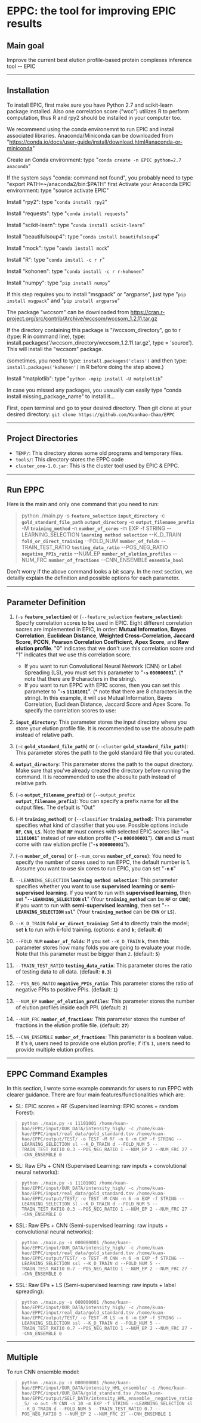 # EPPC: the tool for improving EPIC results

## Main goal
Improve the current best elution profile-based protein complexes inference tool -- EPIC

---

## Installation

To install EPIC, first make sure you have Python 2.7 and scikit-learn package installed. Also one correlation score ("wcc") utilizes R to perform computation, thus R and rpy2 should be installed in your computer too.

We recommend using the conda environemnt to run EPIC and install associated libraries. Anaconda/Miniconda can be downloaded from "https://conda.io/docs/user-guide/install/download.html#anaconda-or-miniconda"

Create an Conda environment: type "`conda create -n EPIC python=2.7 anaconda`"

If the system says "conda: command not found", you probably need to type "export PATH=~/anaconda2/bin:$PATH" first
Activate your Anaconda EPIC environment: type "source activate EPIC"

Install "rpy2": type "`conda install rpy2`"

Install "requests": type "`conda install requests`"

Install "scikit-learn": type "`conda install scikit-learn`"

Install "beautifulsoup4": type "`conda install beautifulsoup4`"

Install "mock": type "`conda install mock`"

Install "R": type "`conda install -c r r`"

Install "kohonen": type "`conda install -c r r-kohonen`"

Install "numpy": type "`pip install numpy`"

If this step requires you to install "msgpack" or "argparse", just type "`pip install msgpack`" and "`pip install argparse`"

The package "wccsom" can be downloaded from https://cran.r-project.org/src/contrib/Archive/wccsom/wccsom_1.2.11.tar.gz

If the directory containing this package is "/wccsom_directory", go to r (type: R in command line), type: install.packages('/wccsom_directory/wccsom_1.2.11.tar.gz', type = 'source'). This will install the "wccsom" package.

(sometimes, you need to type: `install.packages('class')` and then type: `install.packages('kohonen')` in R before doing the step above.)

Install "matplotlib": type "`python -mpip install -U matplotlib`"

In case you missed any packages, you usaually can easily type "conda install missing_package_name" to install it...

First, open terminal and go to your desired directory. Then git clone at your desired directory:
`git clone https://github.com/Kuanhao-Chao/EPPC`

---
## Project Directories
* `TEMP/`:  This directory stores some old programs and temporary files. 
* `tools/`: This directory stores the EPPC code
* `cluster_one-1.0.jar`: This is the cluster tool used by EPIC & EPPC.

---

## Run EPPC
Here is the main and only one command that you need to run:

> python ./main.py -s <b>`feature_selection`</b> <b>`input_directory`</b> -c <b>`gold_standard_file_path`</b> <b>`output_directory`</b> -o <b>`output_filename_prefix`</b> -M <b>`training_method`</b> -n <b>`number_of_cores`</b> -m EXP -f STRING --LEARNING_SELECTION <b>`learning method selection`</b> --K_D_TRAIN <b>`fold_or_direct_training`</b> --FOLD_NUM <b>`number_of_folds`</b> --TRAIN_TEST_RATIO <b>`testing_data_ratio`</b> --POS_NEG_RATIO <b>`negative_PPIs_ratio`</b> --NUM_EP <b>`number_of_elution_profiles`</b> --NUM_FRC <b>`number_of_fractions`</b> --CNN_ENSEMBLE <b>`ensemble_bool`</b>

Don't worry if the above command looks a bit scary. In the next section, we detailly explain the definition and possible options for each parameter.

---

## Parameter Definition

1. (`-s` <b>`feature_selection`</b>) or (`--feature_selection` <b>`feature_selection`</b>): Specify correlation scores to be used in EPIC. Eight different correlation socres are implemented in EPIC, in order: <b>Mutual Information</b>, <b>Bayes Correlation</b>, <b>Euclidean Distance</b>, <b>Weighted Cross-Correlation</b>, <b>Jaccard Score</b>, <b>PCCN</b>, <b>Pearson Correlation Coefficient</b>, <b>Apex Score</b>, and <b>Raw elution profile</b>. "0" indicates that we don't use this correlation score and "1" indicates that we use this correlation score.
    * If you want to run Convolutional Neural Network (CNN) or Label Spreading (LS), you must set this parameter to "<b>`-s` `000000001`</b>". (* note that there are 9 characters in the string).
    * If you want to run EPPC with EPIC scores, then you can set this parameter to "<b>`-s`  `11101001`</b>". (* note that there are 8 characters in the string). In this example, it will use Mutual Information, Bayes Correlation, Euclidean Distance, Jaccard Score and Apex Score. To specify the correlation scores to use:

2. <b>`input_directory`</b>: This parameter stores the input directory where you store your elution profile file. It is recommended to use the abosulte path instead of relative path.


3.  (`-c` <b>`gold_standard_file_path`</b>) or (`--cluster` <b>`gold_standard_file_path`</b>): This parameter stores the path to the gold standard file that you curated.

4. <b>`output_directory`</b>: This parameter stores the path to the ouput directory. Make sure that you've already created the directory before running the command. It is recommended to use the abosulte path instead of relative path.

5. (`-o` <b>`output_filename_prefix`</b>) or (`--output_prefix` <b>`output_filename_prefix`</b>): You can specify a prefix name for all the output files. The default is "Out"

6. (`-M` <b>`training_method`</b>) or (`--classifier` <b>`training_method`</b>): This parameter specifies what kind of classifier that you use. Possible options include <b>`RF`</b>, <b>`CNN`</b>, <b>`LS`</b>. Note that <b>`RF`</b> must comes with selected EPIC scores like "<b>`-s`  `11101001`</b>" instead of raw elution profile ("<b>`-s` `000000001`</b>"). <b>`CNN`</b> and <b>`LS`</b> must come with raw elution profile ("<b>`-s` `000000001`</b>").

7. (`-n` <b>`number_of_cores`</b>) or (`--num_cores` <b>`number_of_cores`</b>): You need to specify the number of cores used to run EPPC, the default number is 1. Assume you want to use six cores to run EPIC, you can set "<b>`-n` `6`</b>"

8. `--LEARNING_SELECTION` <b>`learning method selection`</b>: This parameter specifies whether you want to use <b>supervised learning</b> or <b>semi-supervised learning</b>. If you want to run with <b>supervised learning</b>, then set "<b>`--LEARNING_SELECTION` `sl`</b>" (Your <b>`training_method`</b> can be <b>`RF`</b> or <b>`CNN`</b>); if you want to run with <b>semi-supervised learning</b>, then set "<b>`--LEARNING_SELECTION` `ssl`</b>" (Your <b>`training_method`</b> can be <b>`CNN`</b> or <b>`LS`</b>).

9. `--K_D_TRAIN` <b>`fold_or_direct_training`</b>: Set <b>`d`</b> to directly train the model; set <b>`k`</b> to run with k-fold training. (options: <b>`d`</b> and <b>`k`</b>; default: <b>`d`</b>)

10. `--FOLD_NUM` <b>`number_of_folds`</b>: If you set `--K_D_TRAIN` <b>`k`</b>, then this parameter stores how many folds you are going to evaluate your mode. Note that this parameter must be bigger than `2`. (default: <b>`5`</b>)

11. `--TRAIN_TEST_RATIO` <b>`testing_data_ratio`</b>: This parameter stores the ratio of testing data to all data. (default: <b>`0.3`</b>)

12. `--POS_NEG_RATIO` <b>`negative_PPIs_ratio`</b>: This parameter stores the ratio of negative PPIs to positive PPIs. (default: <b>`1`</b>)

13. `--NUM_EP` <b>`number_of_elution_profiles`</b>: This parameter stores the number of elution profiles inside each PPI. (default: <b>`2`</b>)

14. `--NUM_FRC` <b>`number_of_fractions`</b>: This parameter stores the number of fractions in the elution profile file. (default: <b>`27`</b>)

15. `--CNN_ENSEMBLE` <b>`number_of_fractions`</b>: This parameter is a boolean value. If it's `0`, users need to provide one elution profile; if it's `1`, users need to provide multiple elution profiles.


---

## EPPC Command Examples

In this section, I wrote some example commands for users to run EPPC with clearer guidance. There are four main features/functionalities which are:

* SL: EPIC scores + RF (Supervised learning: EPIC scores + random Forest):
> `python ./main.py -s 11101001 /home/kuan-hao/EPPC/input/OUR_DATA/intensity_high/ -c /home/kuan-hao/EPPC/input/real_data/gold_standard.tsv /home/kuan-hao/EPPC/output/TEST/ -o TEST -M RF -n 6 -m EXP -f STRING --LEARNING_SELECTION sl --K_D_TRAIN d --FOLD_NUM 5 --TRAIN_TEST_RATIO 0.3 --POS_NEG_RATIO 1 --NUM_EP 2 --NUM_FRC 27 --CNN_ENSEMBLE 0`

* SL: Raw EPs + CNN (Supervised Learning: raw inputs + convolutional neural networks):
> `python ./main.py -s 11101001 /home/kuan-hao/EPPC/input/OUR_DATA/intensity_high/ -c /home/kuan-hao/EPPC/input/real_data/gold_standard.tsv /home/kuan-hao/EPPC/output/TEST/ -o TEST -M CNN -n 6 -m EXP -f STRING --LEARNING_SELECTION sl --K_D_TRAIN d --FOLD_NUM 5 --TRAIN_TEST_RATIO 0.3 --POS_NEG_RATIO 1 --NUM_EP 2 --NUM_FRC 27 --CNN_ENSEMBLE 0`

* SSL: Raw EPs + CNN (Semi-supervised learning: raw inputs + convolutional neural networks):
> `python ./main.py -s 000000001 /home/kuan-hao/EPPC/input/OUR_DATA/intensity_high/ -c /home/kuan-hao/EPPC/input/real_data/gold_standard.tsv /home/kuan-hao/EPPC/output/TEST/ -o TEST -M CNN -n 6 -m EXP -f STRING --LEARNING_SELECTION ssl --K_D_TRAIN d --FOLD_NUM 5 --TRAIN_TEST_RATIO 0.7 --POS_NEG_RATIO 1 --NUM_EP 2 --NUM_FRC 27 --CNN_ENSEMBLE 0`


* SSL: Raw EPs + LS (Semi-supervised learning: raw inputs + label spreading):
> `python ./main.py -s 000000001 /home/kuan-hao/EPPC/input/OUR_DATA/intensity_high/ -c /home/kuan-hao/EPPC/input/real_data/gold_standard.tsv /home/kuan-hao/EPPC/output/TEST/ -o TEST -M LS -n 6 -m EXP -f STRING --LEARNING_SELECTION ssl --K_D_TRAIN d --FOLD_NUM 5 --TRAIN_TEST_RATIO 0.7 --POS_NEG_RATIO 1 --NUM_EP 2 --NUM_FRC 27 --CNN_ENSEMBLE 0`

---

## Multiple

To run CNN ensemble model:
> `python ./main.py -s 000000001 /home/kuan-hao/EPPC/input/OUR_DATA/intensity_HML_ensemble/ -c /home/kuan-hao/EPPC/input/OUR_DATA/gold_standard.tsv /home/kuan-hao/EPPC/output/SELF_DATA/intensity_HML_ensemble__negative_ratio_5/ -o out -M CNN -n 10 -m EXP -f STRING --LEARNING_SELECTION sl --K_D_TRAIN d --FOLD_NUM 5 --TRAIN_TEST_RATIO 0.7 --POS_NEG_RATIO 5 --NUM_EP 2 --NUM_FRC 27 --CNN_ENSEMBLE 1`
